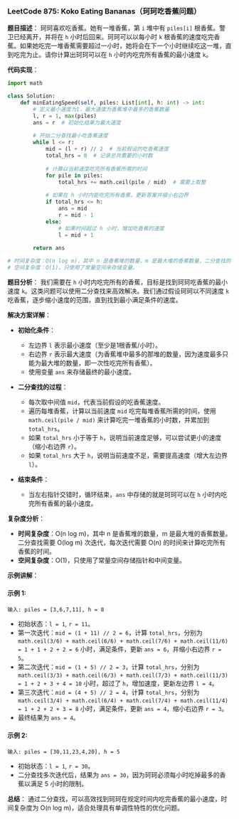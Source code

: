 ### LeetCode 875: Koko Eating Bananas（珂珂吃香蕉问题）

**题目描述**：
珂珂喜欢吃香蕉。她有一堆香蕉，第 `i` 堆中有 `piles[i]` 根香蕉。警卫已经离开，并将在 `h` 小时后回来。珂珂可以以每小时 `k` 根香蕉的速度吃完香蕉。如果她吃完一堆香蕉需要超过一小时，她将会在下一个小时继续吃这一堆，直到吃完为止。请你计算出珂珂可以在 `h` 小时内吃完所有香蕉的最小速度 `k`。

**代码实现**：
```python
import math

class Solution:
    def minEatingSpeed(self, piles: List[int], h: int) -> int:
        # 定义最小速度为1，最大速度为香蕉堆中最多的香蕉数量
        l, r = 1, max(piles)
        ans = r  # 初始化结果为最大速度
        
        # 开始二分查找最小吃香蕉速度
        while l <= r:
            mid = (l + r) // 2  # 当前假设的吃香蕉速度
            total_hrs = 0  # 记录总共需要的小时数
            
            # 计算以当前速度吃完所有香蕉所需的时间
            for pile in piles:
                total_hrs += math.ceil(pile / mid)  # 需要上取整
            
            # 如果在 h 小时内能吃完所有香蕉，更新答案并缩小右边界
            if total_hrs <= h:
                ans = mid
                r = mid - 1
            else:
                # 如果时间超过 h 小时，增加吃香蕉的速度
                l = mid + 1 
        
        return ans

# 时间复杂度：O(n log m)，其中 n 是香蕉堆的数量，m 是最大堆的香蕉数量，二分查找的复杂度为 O(log m)，每次迭代需要遍历所有香蕉堆计算总时间 O(n)。
# 空间复杂度：O(1)，只使用了常量空间来存储变量。
```

**题目分析**：
我们需要在 `h` 小时内吃完所有的香蕉，目标是找到珂珂吃香蕉的最小速度 `k`。这类问题可以使用二分查找来高效解决。我们通过假设珂珂以不同速度 `k` 吃香蕉，逐步缩小速度的范围，直到找到最小满足条件的速度。

**解决方案详解**：

- **初始化条件**：
  - 左边界 `l` 表示最小速度（至少是1根香蕉/小时）。
  - 右边界 `r` 表示最大速度（为香蕉堆中最多的那堆的数量，因为速度最多只能为最大堆的数量，即一次性吃完所有香蕉）。
  - 使用变量 `ans` 来存储最终的最小速度。

- **二分查找的过程**：
  - 每次取中间值 `mid`，代表当前假设的吃香蕉速度。
  - 遍历每堆香蕉，计算以当前速度 `mid` 吃完每堆香蕉所需的时间，使用 `math.ceil(pile / mid)` 来计算吃完一堆香蕉的小时数，并累加到 `total_hrs`。
  - 如果 `total_hrs` 小于等于 `h`，说明当前速度足够，可以尝试更小的速度（缩小右边界 `r`）。
  - 如果 `total_hrs` 大于 `h`，说明当前速度不足，需要提高速度（增大左边界 `l`）。

- **结束条件**：
  - 当左右指针交错时，循环结束，`ans` 中存储的就是珂珂可以在 `h` 小时内吃完所有香蕉的最小速度。

**复杂度分析**：
- **时间复杂度**：O(n log m)，其中 n 是香蕉堆的数量，m 是最大堆的香蕉数量。二分查找需要 O(log m) 次迭代，每次迭代需要 O(n) 的时间来计算吃完所有香蕉的时间。
- **空间复杂度**：O(1)，只使用了常量空间存储指针和中间变量。

**示例讲解**：

#### 示例 1:
```
输入: piles = [3,6,7,11], h = 8
```
- 初始状态：`l = 1`, `r = 11`。
- 第一次迭代：`mid = (1 + 11) // 2 = 6`，计算 `total_hrs`，分别为 `math.ceil(3/6) + math.ceil(6/6) + math.ceil(7/6) + math.ceil(11/6) = 1 + 1 + 2 + 2 = 6` 小时，满足条件，更新 `ans = 6`，并缩小右边界 `r = 5`。
- 第二次迭代：`mid = (1 + 5) // 2 = 3`，计算 `total_hrs`，分别为 `math.ceil(3/3) + math.ceil(6/3) + math.ceil(7/3) + math.ceil(11/3) = 1 + 2 + 3 + 4 = 10` 小时，超过了 `h`，增加速度，更新左边界 `l = 4`。
- 第三次迭代：`mid = (4 + 5) // 2 = 4`，计算 `total_hrs`，分别为 `math.ceil(3/4) + math.ceil(6/4) + math.ceil(7/4) + math.ceil(11/4) = 1 + 2 + 2 + 3 = 8` 小时，满足条件，更新 `ans = 4`，缩小右边界 `r = 3`。
- 最终结果为 `ans = 4`。

#### 示例 2:
```
输入: piles = [30,11,23,4,20], h = 5
```
- 初始状态：`l = 1`, `r = 30`。
- 二分查找多次迭代后，结果为 `ans = 30`，因为珂珂必须每小时吃掉最多的香蕉以满足 5 小时的限制。

**总结**：
通过二分查找，可以高效找到珂珂在规定时间内吃完香蕉的最小速度，时间复杂度为 O(n log m)，适合处理具有单调性特性的优化问题。
